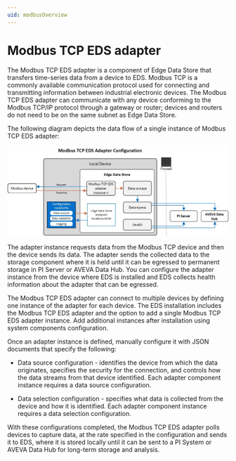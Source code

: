 ```yaml
---
uid: modbusOverview
---
```


# Modbus TCP EDS adapter

The Modbus TCP EDS adapter is a component of Edge Data Store that transfers time-series data from a device to EDS. Modbus TCP is a commonly available communication protocol used for connecting and transmitting information between industrial electronic devices. The Modbus TCP EDS adapter can communicate with any device conforming to the Modbus TCP/IP protocol through a gateway or router; devices and routers do not need to be on the same subnet as Edge Data Store.

The following diagram depicts the data flow of a single instance of Modbus TCP EDS adapter:

![Modbus TCP EDS](../images/ModbusTCP.jpg "Modbus TCP EDS")

The adapter instance requests data from the Modbus TCP device and then the device sends its data. The adapter sends the collected data to the storage component where it is held until it can be egressed to permanent storage in PI Server or AVEVA Data Hub. You can configure the adapter instance from the device where EDS is installed and EDS collects health information about the adapter that can be egressed.

The Modbus TCP EDS adapter can connect to multiple devices by defining one instance of the adapter for each device. The EDS installation includes the Modbus TCP EDS adapter and the option to add a single Modbus TCP EDS adapter instance. Add additional instances after installation using system components configuration.

Once an adapter instance is defined, manually configure it with JSON documents that specify the following:

  - Data source configuration - identifies the device from which the data originates, specifies the security for the connection, and controls how the data streams from that device identified. Each adapter component instance requires a data source configuration.
  
  - Data selection configuration - specifies what data is collected from the device and how it is identified. Each adapter component instance requires a data selection configuration.
  
With these configurations completed, the Modbus TCP EDS adapter polls devices to capture data, at the rate specified in the configuration and sends it to EDS, where it is stored locally until it can be sent to a PI System or AVEVA Data Hub for long-term storage and analysis.
